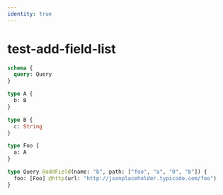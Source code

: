 ```yaml
---
identity: true
---
```


# test-add-field-list

```graphql @schema
schema {
  query: Query
}

type A {
  b: B
}

type B {
  c: String
}

type Foo {
  a: A
}

type Query @addField(name: "b", path: ["foo", "a", "0", "b"]) {
  foo: [Foo] @http(url: "http://jsonplaceholder.typicode.com/foo")
}
```
